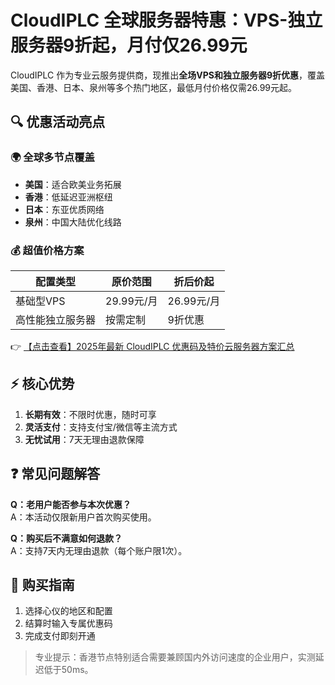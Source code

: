 # CloudIPLC 全球服务器特惠：VPS-独立服务器9折起，月付仅26.99元

CloudIPLC 作为专业云服务提供商，现推出**全场VPS和独立服务器9折优惠**，覆盖美国、香港、日本、泉州等多个热门地区，最低月付价格仅需26.99元起。

## 🔍 优惠活动亮点

### 🌍 全球多节点覆盖
- **美国**：适合欧美业务拓展
- **香港**：低延迟亚洲枢纽
- **日本**：东亚优质网络
- **泉州**：中国大陆优化线路

### 💰 超值价格方案
| 配置类型       | 原价范围    | 折后价起   |
|----------------|-------------|------------|
| 基础型VPS      | 29.99元/月  | 26.99元/月 |
| 高性能独立服务器 | 按需定制    | 9折优惠    |

👉 [【点击查看】2025年最新 CloudIPLC 优惠码及特价云服务器方案汇总](https://bit.ly/cloudiplc)

## ⚡ 核心优势
1. **长期有效**：不限时优惠，随时可享
2. **灵活支付**：支持支付宝/微信等主流方式
3. **无忧试用**：7天无理由退款保障

## ❓ 常见问题解答

**Q：老用户能否参与本次优惠？**  
A：本活动仅限新用户首次购买使用。

**Q：购买后不满意如何退款？**  
A：支持7天内无理由退款（每个账户限1次）。

## 🚀 购买指南
1. 选择心仪的地区和配置
2. 结算时输入专属优惠码
3. 完成支付即刻开通

> 专业提示：香港节点特别适合需要兼顾国内外访问速度的企业用户，实测延迟低于50ms。